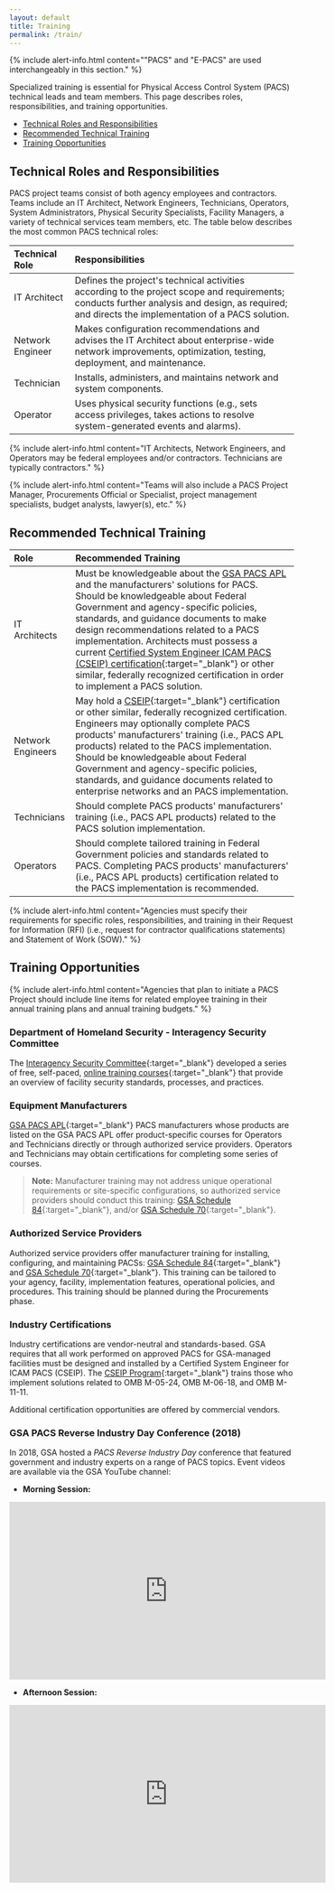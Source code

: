 ```yaml
---
layout: default
title: Training
permalink: /train/
---
```


{% include alert-info.html content="\"PACS\" and \"E-PACS\" are used interchangeably in this section." %}

Specialized training is essential for Physical Access Control System (PACS) technical leads and team members. This page describes roles, responsibilities, and training opportunities. 


* [Technical Roles and Responsibilities](#technical-roles-and-responsibilities)
* [Recommended Technical Training](#recommended-technical-training)
* [Training Opportunities](#training-opportunities)


## Technical Roles and Responsibilities

PACS project teams consist of both agency employees and contractors. Teams include an IT Architect, Network Engineers, Technicians, Operators, System Administrators, Physical Security Specialists, Facility Managers, a variety of technical services team members, etc. The table below describes the most common PACS technical roles: 

| Technical Role | Responsibilities |
|:------|:-------------| 
| IT Architect | Defines the project's technical activities according to the project scope and requirements; conducts further analysis and design, as required; and directs the implementation of a PACS solution. |
| Network Engineer | Makes configuration recommendations and advises the IT Architect about enterprise-wide network improvements, optimization, testing, deployment, and maintenance.|
| Technician | Installs, administers, and maintains network and system components. |
| Operator | Uses physical security functions (e.g., sets access privileges, takes actions to resolve system-generated events and alarms).|


{% include alert-info.html content="IT Architects, Network Engineers, and Operators may be federal employees and/or contractors. Technicians are typically contractors." %}

{% include alert-info.html content="Teams will also include a PACS Project Manager, Procurements Official or Specialist, project management specialists, budget analysts, lawyer(s), etc." %}


## Recommended Technical Training

| Role | Recommended Training |
|:------|:-------------| 
|IT Architects| Must be knowledgeable about the [GSA PACS APL](https://www.idmanagement.gov/approved-products-list-pacs-products/) and the manufacturers' solutions for PACS. Should be knowledgeable about Federal Government and agency-specific policies, standards, and guidance documents to make design recommendations related to a PACS implementation. Architects must possess a current [Certified System Engineer ICAM PACS (CSEIP) certification](https://www.securetechalliance.org/activities-certified-system-engineer-icam-pacs-training-and-certification-program/){:target="_blank"} or other similar, federally recognized certification in order to implement a PACS solution.|
|Network Engineers| May hold a [CSEIP](https://www.securetechalliance.org/activities-certified-system-engineer-icam-pacs-training-and-certification-program/){:target="_blank"} certification or other similar, federally recognized certification. Engineers may optionally complete PACS products' manufacturers' training (i.e., PACS APL products) related to the PACS implementation. Should be knowledgeable about Federal Government and agency-specific policies, standards, and guidance documents related to enterprise networks and an PACS implementation. |
| Technicians | Should complete PACS products' manufacturers' training (i.e., PACS APL products) related to the PACS solution implementation.| 
| Operators | Should complete tailored training in Federal Government policies and standards related to PACS. Completing PACS products' manufacturers' (i.e., PACS APL products) certification related to the PACS implementation is recommended.|

{% include alert-info.html content="Agencies must specify their requirements for specific roles, responsibilities, and training in their Request for Information (RFI) (i.e., request for contractor qualifications statements) and Statement of Work (SOW)." %}


## Training Opportunities

{% include alert-info.html content="Agencies that plan to initiate a PACS Project should include line items for related employee training in their annual training plans and annual training budgets." %}

### Department of Homeland Security - Interagency Security Committee
The [Interagency Security Committee](https://www.dhs.gov/interagency-security-committee){:target="_blank"} developed a series of free, self-paced, [online training courses](https://www.dhs.gov/interagency-security-committee-training){:target="_blank"} that provide an overview of facility security standards, processes, and practices.

### Equipment Manufacturers
[GSA PACS APL](https://www.idmanagement.gov/approved-products-list-pacs-products/){:target="_blank"} PACS manufacturers whose products are listed on the GSA PACS APL offer product-specific courses for Operators and Technicians directly or through authorized service providers. Operators and Technicians may obtain certifications for completing some series of courses.

>**Note:** Manufacturer training may not address unique operational requirements or site-specific configurations, so authorized service providers should conduct this training:  [GSA Schedule 84](https://www.gsa.gov/buying-selling/purchasing-programs/gsa-schedules/list-of-gsa-schedules/schedule-84security-fire-law-enforcement){:target="_blank"}, and/or [GSA Schedule 70](https://www.gsa.gov/technology/technology-purchasing-programs/it-schedule-70){:target="_blank"}. 

### Authorized Service Providers
Authorized service providers offer manufacturer training for installing, configuring, and maintaining PACSs: [GSA Schedule 84](https://www.gsa.gov/buying-selling/purchasing-programs/gsa-schedules/list-of-gsa-schedules/schedule-84security-fire-law-enforcement){:target="_blank"} and [GSA Schedule 70](https://www.gsa.gov/technology/technology-purchasing-programs/it-schedule-70){:target="_blank"}. This training can be tailored to your agency, facility, implementation features, operational policies, and procedures. This training should be planned during the Procurements phase. 

### Industry Certifications
Industry certifications are vendor-neutral and standards-based. GSA requires that all work performed on approved PACS for GSA-managed facilities must be designed and installed by a Certified System Engineer for ICAM PACS (CSEIP).  The [CSEIP Program](https://www.securetechalliance.org/activities-certified-system-engineer-icam-pacs-training-and-certification-program/){:target="_blank"} trains those who implement solutions related to OMB M-05-24, OMB M-06-18, and OMB M-11-11.

Additional certification opportunities are offered by commercial vendors.

### GSA PACS Reverse Industry Day Conference (2018)

In 2018, GSA hosted a _PACS Reverse Industry Day_ conference that featured government and industry experts on a range of PACS topics. Event videos are available via the GSA YouTube channel: 

* **Morning Session:**<br>
<iframe width="560" height="315" src="https://www.youtube.com/embed/r9X1XtrLjMg" frameborder="0" allow="accelerometer; autoplay; encrypted-media; gyroscope; picture-in-picture" allowfullscreen></iframe>

* **Afternoon Session:**<br>
<iframe width="560" height="315" src="https://www.youtube.com/embed/bS8jdkW_WUI" frameborder="0" allow="accelerometer; autoplay; encrypted-media; gyroscope; picture-in-picture" allowfullscreen></iframe>
